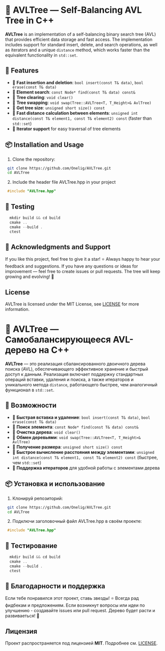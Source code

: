 # 🌲 AVLTree — Self-Balancing AVL Tree in C++  

**AVLTree** is an implementation of a self-balancing binary search tree (AVL) that provides efficient data storage and fast access. The implementation includes support for standard insert, delete, and search operations, as well as iterators and a unique `distance` method, which works faster than the equivalent functionality in `std::set`.  

## 🚀 Features  

- 🔹 **Fast insertion and deletion**: `bool insert(const T& data)`, `bool erase(const T& data)`  
- 🔹 **Element search**: `const Node* find(const T& data) const&`  
- 🔹 **Tree clearing**: `void clear()`  
- 🔹 **Tree swapping**: `void swap(Tree::AVLTree<T, T_Height>& AvlTree)`  
- 🔹 **Get tree size**: `unsigned short size() const`  
- 🔹 **Fast distance calculation between elements**: `unsigned int distance(const T& element1, const T& element2) const` (faster than `std::set`)  
- 🔹 **Iterator support** for easy traversal of tree elements  

## 📦 Installation and Usage  

1. Clone the repository:  
  ```sh
   git clone https://github.com/Onelig/AVLTree.git
   cd AVLTree
  ```
2. Include the header file AVLTree.hpp in your project
  ```c++
   #include "AVLTree.hpp"
  ```

## 🧪 Testing  
```c++
  mkdir build && cd build
  cmake ..
  cmake --build .
  ctest 
  ```

## 🎉 Acknowledgments and Support
If you like this project, feel free to give it a star! ⭐ Always happy to hear your feedback and suggestions. If you have any questions or ideas for improvement — feel free to create issues or pull requests. The tree will keep growing and evolving! 🚀

## License
AVLTree is licensed under the MIT License, see [LICENSE](https://github.com/Onelig/AVLTree/blob/main/LICENSE) for more information.


# 🌲 AVLTree — Самобалансирующееся AVL-дерево на C++  

**AVLTree** — это реализация сбалансированного двоичного дерева поиска (AVL), обеспечивающего эффективное хранение и быстрый доступ к данным. Реализация включает поддержку стандартных операций вставки, удаления и поиска, а также итераторов и уникального метода `distance`, работающего быстрее, чем аналогичный функционал в `std::set`.  

## 🚀 Возможности  

- 🔹 **Быстрая вставка и удаление**: `bool insert(const T& data)`, `bool erase(const T& data)`  
- 🔹 **Поиск элемента**: `const Node* find(const T& data) const&`  
- 🔹 **Очистка дерева**: `void clear()`  
- 🔹 **Обмен деревьями**: `void swap(Tree::AVLTree<T, T_Height>& AvlTree)`  
- 🔹 **Получение размера**: `unsigned short size() const`  
- 🔹 **Быстрое вычисление расстояния между элементами**: `unsigned int distance(const T& element1, const T& element2) const` (быстрее, чем `std::set`)  
- 🔹 **Поддержка итераторов** для удобной работы с элементами дерева  

## 📦 Установка и использование  

1. Клонируй репозиторий:  
  ```sh
   git clone https://github.com/Onelig/AVLTree.git
   cd AVLTree
  ```
2. Подключи заголовочный файл AVLTree.hpp в своём проекте:
  ```c++
   #include "AVLTree.hpp"
  ```

## 🧪 Тестирование  

```c++
  mkdir build && cd build
  cmake ..
  cmake --build .
  ctest 
  ```

## 🎉 Благодарности и поддержка
Если тебе понравился этот проект, ставь звезды! ⭐ Всегда рад фидбекам и предложениям. Если возникнут вопросы или идеи по улучшению - создавайте issues или pull request. Дерево будет расти и развиваеться! 🚀

## Лицензия
Проект распространяется под лицензией **MIT**. Подробнее см. [LICENSE](https://github.com/Onelig/AVLTree/blob/main/LICENSE).
